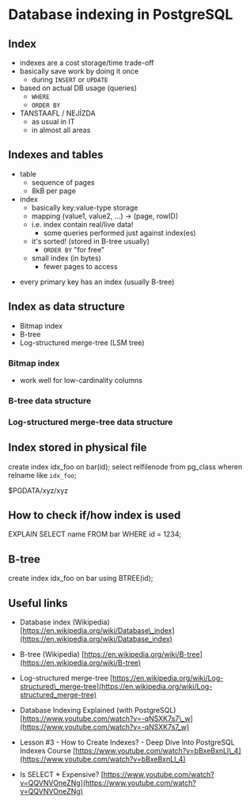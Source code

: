 # Database indexing in PostgreSQL

## Index

* indexes are a cost storage/time trade-off 
* basically save work by doing it once
    - during `INSERT` or `UPDATE`
* based on actual DB usage (queries)
    - `WHERE`
    - `ORDER BY`
* TANSTAAFL / NEJÍZDA
    - as usual in IT
    - in almost all areas

## Indexes and tables

* table
    - sequence of pages
    - 8kB per page
* index
    - basically key:value-type storage
    - mapping (value1, value2, ...) -> (page, rowID)
    - i.e. index contain real/live data!
        - some queries performed just against index(es)
    - it's sorted! (stored in B-tree usually)
        - `ORDER BY` "for free"
    - small index (in bytes)
        - fewer pages to access

- every primary key has an index (usually B-tree)

## Index as data structure
- Bitmap index
- B-tree
- Log-structured merge-tree (LSM tree)

### Bitmap index
- work well for low-cardinality columns

### B-tree data structure

### Log-structured merge-tree data structure

## Index stored in physical file

create index idx_foo on bar(id);
select relfilenode from pg_class wheren relname like `idx_foo`;

$PGDATA/xyz/xyz

## How to check if/how index is used

EXPLAIN SELECT name FROM bar WHERE id = 1234;

## B-tree
create index idx_foo on bar using BTREE(id);

## Useful links

* Database index (Wikipedia) 
  [https://en.wikipedia.org/wiki/Database\_index](https://en.wikipedia.org/wiki/Database_index)

* B-tree (Wikipedia) 
  [https://en.wikipedia.org/wiki/B-tree](https://en.wikipedia.org/wiki/B-tree)

* Log-structured merge-tree 
  [https://en.wikipedia.org/wiki/Log-structured\_merge-tree](https://en.wikipedia.org/wiki/Log-structured_merge-tree)

* Database Indexing Explained (with PostgreSQL) 
  [https://www.youtube.com/watch?v=-qNSXK7s7\_w](https://www.youtube.com/watch?v=-qNSXK7s7_w)

* Lesson #3 - How to Create Indexes? - Deep Dive Into PostgreSQL Indexes Course 
  [https://www.youtube.com/watch?v=bBxeBxnLl\_4](https://www.youtube.com/watch?v=bBxeBxnLl_4)

* Is SELECT * Expensive? 
  [https://www.youtube.com/watch?v=QQVNVOneZNg](https://www.youtube.com/watch?v=QQVNVOneZNg)
